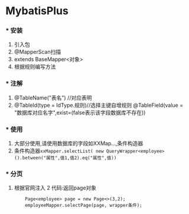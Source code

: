 # MybatisPlus

### * 安装
   1. 引入包
   2. @MapperScan扫描
   3. extends BaseMapper<对象>  
   4. 根据规则编写方法

### * 注解
   1. @TableName("表名") //对应表明
   2. @TableId(type = IdType.规则)//选择主键自增规则 
   @TableField(value = "数据库对应名字",exist=(false表示该字段数据库不存在))

### * 使用
   1. 大部分使用,请使用数据库的字段如XXMap...,条件构造器
   2. 条件构造器`xxMapper.selectList( new QueryWrapper<employee>().between("属性",值1,值2).eq("属性",值))`

### * 分页
   1. 根据官网注入
   2 代码:返回page对象
        ``` 
            Page<employee> page = new Page<>(3,2);
            employeeMapper.selectPage(page, wrapper条件);
        ```